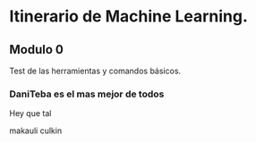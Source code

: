 # Itinerario de Machine Learning. 

## Modulo 0

Test de las herramientas y comandos básicos.

### DaniTeba es el mas mejor de todos

Hey que tal 

makauli culkin
